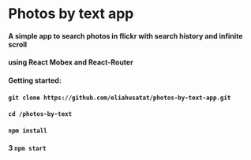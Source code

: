# Photos by text app

#### A simple app to search photos in flickr with search history and infinite scroll 
#### using React Mobex and React-Router

#### Getting started:
#### `git clone https://github.com/eliahusatat/photos-by-text-app.git`
#### `cd /photos-by-text`
#### `npm install`
#### 3 `npm start`

